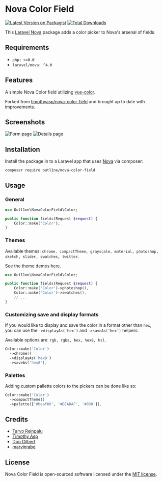 # Nova Color Field

[![Latest Version on Packagist](https://img.shields.io/packagist/v/outl1ne/nova-color-field.svg?style=flat-square)](https://packagist.org/packages/outl1ne/nova-color-field)
[![Total Downloads](https://img.shields.io/packagist/dt/outl1ne/nova-color-field.svg?style=flat-square)](https://packagist.org/packages/outl1ne/nova-color-field)

This [Laravel Nova](https://nova.laravel.com/) package adds a color picker to Nova's arsenal of fields.

## Requirements

- `php: >=8.0`
- `laravel/nova: ^4.0`

## Features

A simple Nova Color field utilizing [vue-color](https://github.com/xiaokaike/vue-color).

Forked from [timothyasp/nova-color-field](https://github.com/timothyasp/nova-color-field) and brought up to date with improvements.

## Screenshots

![Form page](./docs/form.png)
![Details page](./docs/detail.png)

## Installation

Install the package in to a Laravel app that uses [Nova](https://nova.laravel.com) via composer:

```bash
composer require outl1ne/nova-color-field
```

## Usage

### General

```php
use Outl1ne\NovaColorField\Color;

public function fields(Request $request) {
    Color::make('Color'),
}
```

### Themes

Available themes: `chrome, compactTheme, grayscale, material, photoshop, sketch, slider, swatches, twitter`.

See the theme demos [here](http://xiaokaike.github.io/vue-color/).

```php
use Outl1ne\NovaColorField\Color;

public function fields(Request $request) {
    Color::make('Color')->photoshop(),
    Color::make('Color')->swatches(),
    // ...
}
```

### Customizing save and display formats

If you would like to display and save the color in a format other than `hex`, you can use the `->displayAs('hex')` and `->saveAs('hex')` helpers.

Available options are: `rgb, rgba, hex, hex8, hsl`.

```php
Color::make('Color')
  ->chrome()
  ->displayAs('hex8')
  ->saveAs('hex8'),
```

### Palettes

Adding custom pallette colors to the pickers can be done like so:

```php
Color::make('Color')
  ->compactTheme()
  ->palette(['#beaf00', '#DEADAF', '#000']),
```

## Credits

- [Tarvo Reinpalu](https://github.com/tarpsvo)
- [Timothy Asp](https://github.com/timothyasp)
- [Don Gilbert](https://github.com/dongilbert)
- [marvinrabe](https://github.com/marvinrrabe)

## License

Nova Color Field is open-sourced software licensed under the [MIT license](LICENSE.md).
